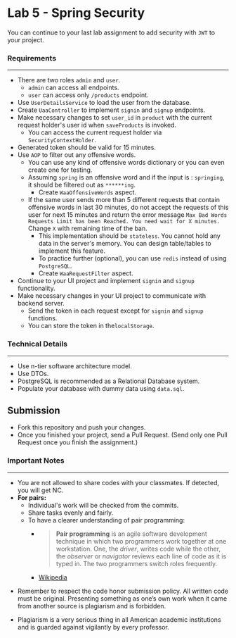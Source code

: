 
# Lab 5 - Spring Security

You can continue to your last lab assignment to add security with `JWT` to your project.

###  Requirements
--- 
* There are two roles `admin` and `user`.
	* `admin` can access all endpoints.
	*  `user` can access only `/products` endpoint.
* Use `UserDetailsService` to load the user from the database.
* Create `UaaController` to implement `signin` and `signup` endpoints.
* Make necessary changes to set `user_id` in `product` with the current request holder's user id when `saveProducts` is invoked.
	* You can access the current request holder via `SecurityContextHolder`.
* Generated token should be valid for 15 minutes. 
* Use `AOP` to filter out any offensive words.
	* You can use any kind of offensive words dictionary or you can even create one for testing.
	* Assuming `spring` is an offensive word and if the input is : `springing`, it should be filtered out as `******ing`.
		* Create `WaaOffensiveWords` aspect.
	* If the same user sends more than 5 different requests that contain offensive words in last 30 minutes, do not accept the requests of this user for next 15 minutes and return the error message `Max Bad Words Requests Limit has been Reached. You need wait for X minutes.` Change `X` with remaining time of the ban.
		* This implementation should be `stateless`. You cannot hold any data in the server's memory. You can design table/tables to implement this feature.
		* To practice further (optional), you can use `redis` instead of using `PostgreSQL`.
		* Create `WaaRequestFilter` aspect.
* Continue to your UI project and implement `signin` and `signup` functionality.
* Make necessary changes in your UI project to communicate with backend server.
	* Send the token in each request except for `signin` and `signup` functions.
	* You can store the token in the`localStorage`.
### Technical Details
---
* Use n-tier software architecture model.
* Use DTOs.
* PostgreSQL is recommended as a Relational Database system.
* Populate your database with dummy data using `data.sql`.


## Submission

* Fork this repository and push your changes.
* Once you finished your project, send a Pull Request. (Send only one Pull Request once you finish the assignment.)

### Important Notes
---

 * You are not allowed to share codes with your classmates. If detected, you will get NC.
 * **For pairs:**
	 * Individual's work will be checked from the commits.
	 *  Share tasks evenly and fairly.
	 *  To have a clearer understanding of pair programming:
		 *  > **Pair programming** is an agile software development technique in which two programmers work together at one workstation. One, the _driver_, writes code while the other, the _observer_ or _navigator_ reviews each line of code as it is typed in. The two programmers switch roles frequently. 
		 * [Wikipedia](https://en.wikipedia.org/wiki/Pair_programming#:~:text=Pair%20programming%20is%20an%20agile,two%20programmers%20switch%20roles%20frequently.)

-   Remember to respect the code honor submission policy. All written code must be original. Presenting something as one’s own work when it came from another source is plagiarism and is forbidden.
    
-   Plagiarism is a very serious thing in all American academic institutions and is guarded against vigilantly by every professor.


